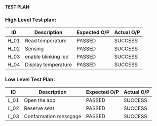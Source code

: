 
#### TEST PLAN:
### High Level Test plan:
| ID    | Description                             | Expected O/P | Actual O/P |
|-------|-----------------------------------------| ------------ | ---------- |
| H_01  |Read temperature                         |PASSED        |SUCCESS     | 
| H_02  |Sensing                                  |PASSED        |SUCCESS     | 
| H_03  |enable blinking led                      |PASSED        |SUCCESS     | 
| H_04  |Display temperature                      |PASSED        |SUCCESS     |

### Low Level Test Plan:
| ID    | Description           | Expected O/P | Actual O/P | 
|-------|-----------------------| ------------ | -----------| 
| L_01  |Open the app           | PASSED       |SUCCESS     | 
| L_02  |Reserve seat           | PASSED       |SUCCESS     |
| L_03  |Confarmation messgage  | PASSED       |SUCCESS     |

